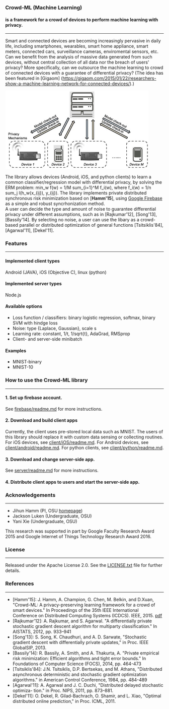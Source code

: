 ### Crowd-ML (Machine Learning)
#### is a framework for a crowd of devices to perform machine learning with privacy.
---
Smart and connected devices are becoming increasingly pervasive in daily life,
including smartphones, wearables, smart home appliance, smart meters, connected cars, surveillance cameras, 
enviromental sensors, etc. 
Can we benefit from the analysis of massive data generated from such devices, without central collection of all data nor the breach of users' privacy?
More specifically, can we outsource the machine learning to crowd of connected devices with a guarantee of differential privacy? 
(The idea has been featured in [Gigaom] (https://gigaom.com/2015/01/22/researchers-show-a-machine-learning-network-for-connected-devices/).) 


![Crowd-ML concept figure](schematic1-5.jpg "Crowd-ML concept")

The library allows devices (Android, iOS, and python clients) to learn a common classifier/regression model with differential privacy, by solving the ERM problem: min_w f(w) = 1/M sum_{i=1}^M f_i(w), where f_i(w) = 1/n sum_j l(h_w(x_{ij}), y_{ij}).
The library implements private distributed synchronous risk minimization based on [**Hamm'15**], using [Google Firebase](https://firebase.google.com/) as a simple and robust syncrhonization method.  
A user can decide the type and amount of noise to guarantee differential privacy under different assumptions, 
such as in [Rajkumar'12], [Song'13], [Bassily'14]. 
By selecting no noise, a user can use the libary as a crowd-based parallel or distributed optimization of general functions [Tsitsiklis'84], [Agarwal'11], [Dekel'11]. 



### Features
---
#### Implemented client types
Android (JAVA), iOS (Objective C), linux (python)

#### Implemented server types
Node.js

#### Available options

* Loss function / classifiers: binary logistic regression, softmax, binary SVM with hindge loss 
* Noise:  type {Laplace, Gaussian}, scale s
* Learning rate: constant, 1/t, 1/sqrt{t}, AdaGrad, RMSprop
* Client- and server-side minibatch

#### Examples
* MNIST-binary
* MNIST-10





### How to use the Crowd-ML library
---
#### 1. Set up firebase account.
See [firebase/readme.md](firebase/readme.md) for more instructions.
#### 2. Download and build client apps
Currently, the client uses pre-stored local data such as MNIST.
The users of this library should replace it with custom data sensing or collecting routines.
For iOS devices, see [client/iOS/readme.md](client/iOS/readme.md).
For Android devices, see [client/android/readme.md](client/android/readme.md).
For python clients, see [client/python/readme.md](client/python/readme.md).
#### 3. Download and change server-side app.
See [server/readme.md](server/readme.md) for more instructions.
#### 4. Distribute client apps to users and start the server-side app.


### Acknowledgements
---
* Jihun Hamm (PI, OSU [homepage](https://web.cse.ohio-state.edu/~hammj/))
* Jackson Luken (Undergraduate, OSU)
* Yani Xie (Undergraduate, OSU)
  
This research was supported in part by Google Faculty Research Award 2015 and Google Internet of Things Technology Research Award 2016. 


### License
---
Released under the Apache License 2.0.  See the [LICENSE.txt](LICENSE.txt) file for further details.


### References
---
* [Hamm'15]: J. Hamm, A. Champion, G. Chen, M. Belkin, and D.Xuan, 
"Crowd-ML: A privacy-preserving learning framework for a crowd of smart devices." In Proceedings of the 35th IEEE
International Conference on Distributed Computing Systems (ICDCS). IEEE, 2015. [pdf](docs/icdcs15_jh_final.pdf)
* [Rajkumar'12]: A. Rajkumar, and S. Agarwal. "A differentially private stochastic
gradient descent algorithm for multiparty classification." In AISTATS, 2012, pp. 933–941
* [Song'13]: S. Song, K. Chaudhuri, and A. D. Sarwate, "Stochastic gradient descent with differentially private updates," in Proc. IEEE GlobalSIP, 2013.
* [Bassily'14]: R. Bassily, A. Smith, and A. Thakurta, A. "Private empirical risk minimization: Efficient algorithms and tight error bounds." In Foundations of Computer Science (FOCS), 2014, pp. 464-473
* [Tsitsiklis'84]: J.N. Tsitsiklis, D.P. Bertsekas, and M. Athans, "Distributed asynchronous deterministic and stochastic gradient optimization algorithms." in American Control Conference, 1984, pp. 484-489 
* [Agarwal'11]: A. Agarwal and J. C. Duchi, "Distributed delayed stochastic optimiza-
tion." in Proc. NIPS, 2011, pp. 873–881.
* [Dekel'11]: O. Dekel, R. Gilad-Bachrach, O. Shamir, and L. Xiao, "Optimal distributed online prediction," in Proc. ICML, 2011.



